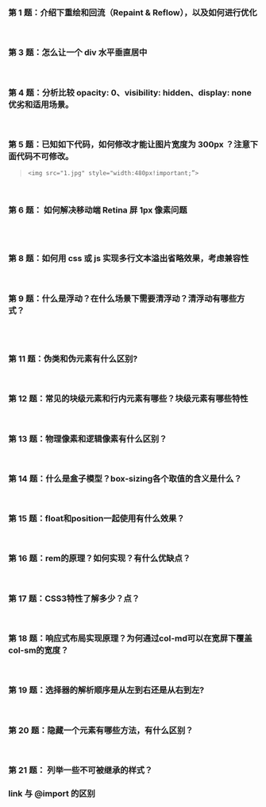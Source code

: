 ### 第 1 题：介绍下重绘和回流（Repaint & Reflow），以及如何进行优化





<br/>

### 第 3 题：怎么让一个 div 水平垂直居中


<br/>



### 第 4 题：分析比较 opacity: 0、visibility: hidden、display: none 优劣和适用场景。 


<br/>



### 第 5 题：已知如下代码，如何修改才能让图片宽度为 300px ？注意下面代码不可修改。

> `<img src="1.jpg" style="width:480px!important;”>`



<br/>

### 第 6 题： 如何解决移动端 Retina 屏 1px 像素问题


<br/>




<br/>

### 第 8 题：如何用 css 或 js 实现多行文本溢出省略效果，考虑兼容性

<br/>


### 第 9 题：什么是浮动？在什么场景下需要清浮动？清浮动有哪些方式？

<br/>


<br/>

### 第 11 题：伪类和伪元素有什么区别?

<br/>


### 第 12 题：常见的块级元素和行内元素有哪些？块级元素有哪些特性

<br/>


### 第 13 题：物理像素和逻辑像素有什么区别？

<br/>



### 第 14 题：什么是盒子模型？box-sizing各个取值的含义是什么？


<br/>

### 第 15 题：float和position一起使用有什么效果？

<br/>


### 第 16 题：rem的原理？如何实现？有什么优缺点？

<br/>


### 第 17 题：CSS3特性了解多少？点？

<br/>


### 第 18 题：响应式布局实现原理？为何通过col-md可以在宽屏下覆盖col-sm的宽度？

<br/>




### 第 19 题：选择器的解析顺序是从左到右还是从右到左?

<br/>


### 第 20 题：隐藏一个元素有哪些方法，有什么区别？

<br/>


### 第 21 题： 列举一些不可被继承的样式？


###  link 与 @import 的区别


<br/>